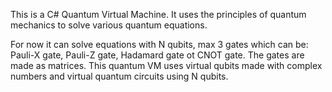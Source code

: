 This is a C# Quantum Virtual Machine. It uses the principles of quantum mechanics to solve various quantum equations.

For now it can solve equations with N qubits, max 3 gates which can be: Pauli-X gate, Pauli-Z gate, Hadamard gate ot CNOT gate. The gates are made as matrices.
This quantum VM uses virtual qubits made with complex numbers and virtual quantum circuits using N qubits.

